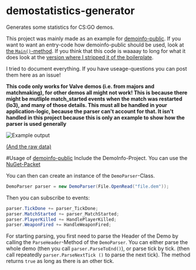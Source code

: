 # demostatistics-generator
Generates some statistics for CS:GO demos. 



This project was mainly made as an example for [demoinfo-public](https://github.com/moritzuehling/demoinfo-public). If you want to want an entry-code how demoinfo-public should be used, look at [the `Main()`-method](https://github.com/moritzuehling/demostatistics-generator/blob/master/StatisticsGenerator/Program.cs). If you think that this code is waaaay to long for what it does look at the [version where I stripped it of the boilerplate](https://github.com/moritzuehling/demostatistics-generator/blob/master/StatisticsGenerator/MainClassSmall.cs).

I tried to document everything. If you have useage-questions you can post them here as an issue!

**This code only works for Valve demos (i.e. from majors and matchmaking), for other demos all might not work! This is because there might be mutliple match_started events when the match was restarted (lo3), and many of those details. This must all be handled in your application-logic, because the parser can't account for that. It isn't handled in this project because this is only an example to show how the parser is used generally**

![Example output](http://i.imgur.com/3AseeH4.png)

[(And the raw data)](https://gist.github.com/moritzuehling/a047a995deb69f24af57)

#Usage of [demoinfo-public](https://github.com/moritzuehling/demoinfo-public)
Include the DemoInfo-Project. You can use the [NuGet-Packet](https://www.nuget.org/packages/DemoInfo/)

You can then can create an instance of the ``DemoParser``-Class. 
```csharp
DemoParser parser = new DemoParser(File.OpenRead("file.dem"));
```
Then you can subscribe to events: 
```csharp
parser.TickDone += parser_TickDone;
parser.MatchStarted += parser_MatchStarted;
parser.PlayerKilled += HandlePlayerKilled;
parser.WeaponFired += HandleWeaponFired;
```
For starting parsing, you first need to parse the Header of the Demo by calling the ``ParseHeader``-Method of the ``DemoParser``. You can either parse the whole demo (then you call ``parser.ParseToEnd()``), or parse tick by tick. (then call  repeatedly ``parser.ParseNextTick ()`` to parse the next tick). The method returns ``true`` as long as there is an other tick. 
